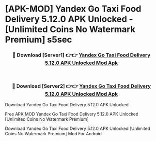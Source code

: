 # [APK-MOD] Yandex Go  Taxi Food Delivery 5.12.0 APK Unlocked - [Unlimited Coins No Watermark Premium] s5sec



<div align="center">
<h3>🔴 Download [Server1] 👉👉 <a href="https://momento.my/?title=Yandex_Go__Taxi_Food_Delivery_5.12.0_APK_Unlocked">Yandex Go  Taxi Food Delivery 5.12.0 APK Unlocked Mod Apk</a></h3><br>

<h3>🔴 Download [Server2] 👉👉 <a href="https://momento.my/?title=Yandex_Go__Taxi_Food_Delivery_5.12.0_APK_Unlocked">Yandex Go  Taxi Food Delivery 5.12.0 APK Unlocked Mod Apk</a></h3>
</div>



Download Yandex Go  Taxi Food Delivery 5.12.0 APK Unlocked 

Free APK MOD Yandex Go  Taxi Food Delivery 5.12.0 APK Unlocked [Unlimited Coins No Watermark Premium]

Download Yandex Go  Taxi Food Delivery 5.12.0 APK Unlocked [Unlimited Coins No Watermark Premium] Mod For Android
